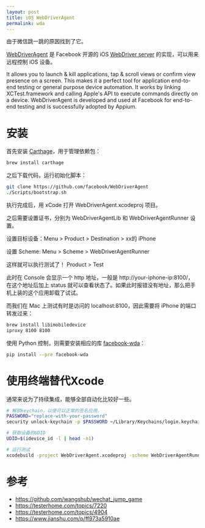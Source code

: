 ```yaml
---
layout: post
title: iOS WebDriverAgent
permalink: wda
---
```


由于微信跳一跳的原因找到了它。

[WebDriverAgent](https://github.com/facebook/WebDriverAgent) 是 Facebook 开源的 iOS [WebDriver server](https://w3c.github.io/webdriver/webdriver-spec.html) 的实现，可以用来远程控制 iOS 设备。

It allows you to launch & kill applications, tap & scroll views or confirm view presence on a screen. This makes it a perfect tool for application end-to-end testing or general purpose device automation. It works by linking XCTest.framework and calling Apple's API to execute commands directly on a device. WebDriverAgent is developed and used at Facebook for end-to-end testing and is successfully adopted by Appium.

# 安装

首先安装 [Carthage](https://github.com/Carthage/Carthage)，用于管理依赖包：

```bash
brew install carthage
```

之后下载代码，运行初始化脚本：

```bash
git clone https://github.com/facebook/WebDriverAgent
./Scripts/bootstrap.sh
```

执行完成后，用 xCode 打开 WebDriverAgent.xcodeproj 项目。

之后需要设置证书，分别为 WebDriverAgentLib 和 WebDriverAgentRunner 设置。

设置目标设备：Menu > Product > Destination > xx的 iPhone

设置 Scheme: Menu > Scheme > WebDriverAgentRunner

这样就可以执行测试了！ Product > Test

此时在 Console 会显示一个 http 地址，一般是 http://your-iphone-ip:8100/，在这个地址后加上 status 就可以查看状态了。如果此时报错没有地址，那么把手机上装的这个应用卸载了试试。

而我们在 Mac 上测试有时是访问的 localhost:8100，因此需要将 iPhone 的端口转发过来：

```bash
brew install libimobiledevice
iproxy 8100 8100
```

使用 Python 控制，则需要安装相应的库 [facebook-wda](https://github.com/openatx/facebook-wda)：

```bash
pip install --pre facebook-wda
```


# 使用终端替代Xcode
通常来说为了持续集成，能够全部自动化比较好一些。

```bash
# 解锁keychain，以便可以正常的签名应用，
PASSWORD="replace-with-your-password"
security unlock-keychain -p $PASSWORD ~/Library/Keychains/login.keychain

# 获取设备的UDID
UDID=$(idevice_id -l | head -n1)

# 运行测试
xcodebuild -project WebDriverAgent.xcodeproj -scheme WebDriverAgentRunner -destination "id=$UDID" test
```

# 参考
- https://github.com/wangshub/wechat_jump_game
- https://testerhome.com/topics/7220
- https://testerhome.com/topics/4904
- https://www.jianshu.com/p/ff973a5910ae
